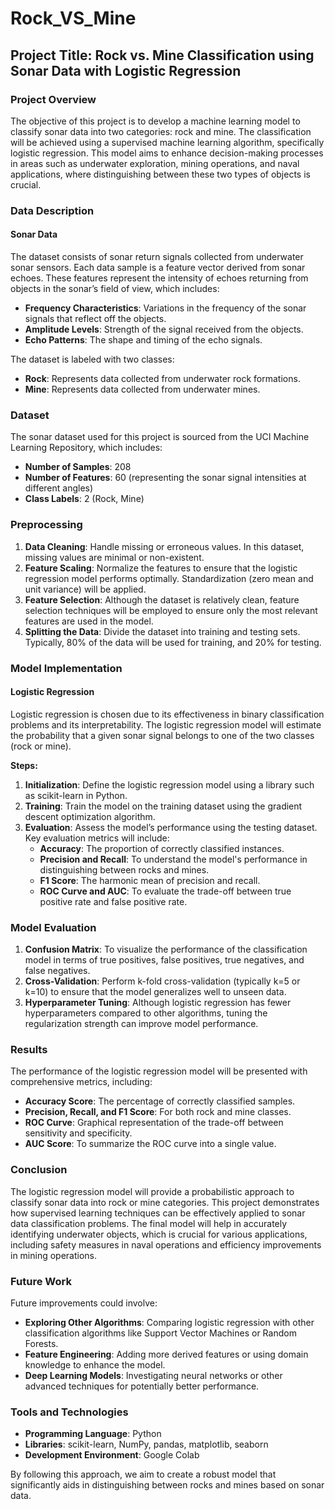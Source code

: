 # Rock_VS_Mine

## Project Title: Rock vs. Mine Classification using Sonar Data with Logistic Regression

### Project Overview

The objective of this project is to develop a machine learning model to classify sonar data into two categories: rock and mine. The classification will be achieved using a supervised machine learning algorithm, specifically logistic regression. This model aims to enhance decision-making processes in areas such as underwater exploration, mining operations, and naval applications, where distinguishing between these two types of objects is crucial.

### Data Description

#### Sonar Data
The dataset consists of sonar return signals collected from underwater sonar sensors. Each data sample is a feature vector derived from sonar echoes. These features represent the intensity of echoes returning from objects in the sonar’s field of view, which includes:

- **Frequency Characteristics**: Variations in the frequency of the sonar signals that reflect off the objects.
- **Amplitude Levels**: Strength of the signal received from the objects.
- **Echo Patterns**: The shape and timing of the echo signals.

The dataset is labeled with two classes:
- **Rock**: Represents data collected from underwater rock formations.
- **Mine**: Represents data collected from underwater mines.

### Dataset
The sonar dataset used for this project is sourced from the UCI Machine Learning Repository, which includes:
- **Number of Samples**: 208
- **Number of Features**: 60 (representing the sonar signal intensities at different angles)
- **Class Labels**: 2 (Rock, Mine)

### Preprocessing
1. **Data Cleaning**: Handle missing or erroneous values. In this dataset, missing values are minimal or non-existent.
2. **Feature Scaling**: Normalize the features to ensure that the logistic regression model performs optimally. Standardization (zero mean and unit variance) will be applied.
3. **Feature Selection**: Although the dataset is relatively clean, feature selection techniques will be employed to ensure only the most relevant features are used in the model.
4. **Splitting the Data**: Divide the dataset into training and testing sets. Typically, 80% of the data will be used for training, and 20% for testing.

### Model Implementation

#### Logistic Regression
Logistic regression is chosen due to its effectiveness in binary classification problems and its interpretability. The logistic regression model will estimate the probability that a given sonar signal belongs to one of the two classes (rock or mine).

**Steps:**
1. **Initialization**: Define the logistic regression model using a library such as scikit-learn in Python.
2. **Training**: Train the model on the training dataset using the gradient descent optimization algorithm.
3. **Evaluation**: Assess the model’s performance using the testing dataset. Key evaluation metrics will include:
   - **Accuracy**: The proportion of correctly classified instances.
   - **Precision and Recall**: To understand the model's performance in distinguishing between rocks and mines.
   - **F1 Score**: The harmonic mean of precision and recall.
   - **ROC Curve and AUC**: To evaluate the trade-off between true positive rate and false positive rate.

### Model Evaluation
1. **Confusion Matrix**: To visualize the performance of the classification model in terms of true positives, false positives, true negatives, and false negatives.
2. **Cross-Validation**: Perform k-fold cross-validation (typically k=5 or k=10) to ensure that the model generalizes well to unseen data.
3. **Hyperparameter Tuning**: Although logistic regression has fewer hyperparameters compared to other algorithms, tuning the regularization strength can improve model performance.

### Results
The performance of the logistic regression model will be presented with comprehensive metrics, including:
- **Accuracy Score**: The percentage of correctly classified samples.
- **Precision, Recall, and F1 Score**: For both rock and mine classes.
- **ROC Curve**: Graphical representation of the trade-off between sensitivity and specificity.
- **AUC Score**: To summarize the ROC curve into a single value.

### Conclusion

The logistic regression model will provide a probabilistic approach to classify sonar data into rock or mine categories. This project demonstrates how supervised learning techniques can be effectively applied to sonar data classification problems. The final model will help in accurately identifying underwater objects, which is crucial for various applications, including safety measures in naval operations and efficiency improvements in mining operations.

### Future Work

Future improvements could involve:
- **Exploring Other Algorithms**: Comparing logistic regression with other classification algorithms like Support Vector Machines or Random Forests.
- **Feature Engineering**: Adding more derived features or using domain knowledge to enhance the model.
- **Deep Learning Models**: Investigating neural networks or other advanced techniques for potentially better performance.

### Tools and Technologies

- **Programming Language**: Python
- **Libraries**: scikit-learn, NumPy, pandas, matplotlib, seaborn
- **Development Environment**: Google Colab

By following this approach, we aim to create a robust model that significantly aids in distinguishing between rocks and mines based on sonar data.
